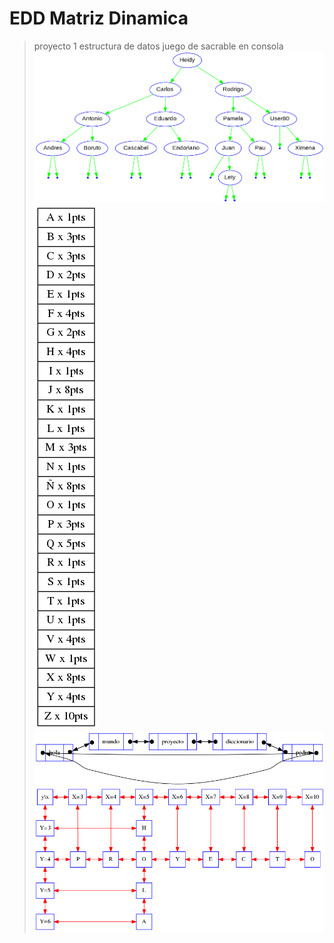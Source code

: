 # EDD Matriz Dinamica
>proyecto 1 estructura de datos
>juego de sacrable en consola
![Arbol](build/Arbol.png)
![Fichas](build/ColaFichas.png)
![Diccionario](build/Rdiccionario.png)
![Matriz](build/matriz.png)
